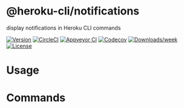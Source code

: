 @heroku-cli/notifications
=========================

display notifications in Heroku CLI commands

[![Version](https://img.shields.io/npm/v/@heroku-cli/notifications.svg)](https://npmjs.org/package/@heroku-cli/notifications)
[![CircleCI](https://circleci.com/gh/jdxcode/heroku-cli-notifications/tree/master.svg?style=shield)](https://circleci.com/gh/jdxcode/heroku-cli-notifications/tree/master)
[![Appveyor CI](https://ci.appveyor.com/api/projects/status/github/jdxcode/heroku-cli-notifications?branch=master&svg=true)](https://ci.appveyor.com/project/jdxcode/heroku-cli-notifications/branch/master)
[![Codecov](https://codecov.io/gh/jdxcode/heroku-cli-notifications/branch/master/graph/badge.svg)](https://codecov.io/gh/jdxcode/heroku-cli-notifications)
[![Downloads/week](https://img.shields.io/npm/dw/@heroku-cli/notifications.svg)](https://npmjs.org/package/@heroku-cli/notifications)
[![License](https://img.shields.io/npm/l/@heroku-cli/notifications.svg)](https://github.com/jdxcode/heroku-cli-notifications/blob/master/package.json)

<!-- toc -->
# Usage
<!-- usage -->
# Commands
<!-- commands -->

